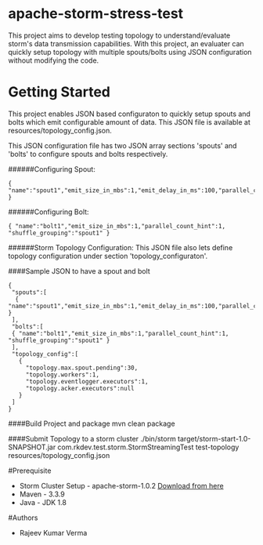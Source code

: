 # apache-storm-stress-test
This project aims to develop testing topology to understand/evaluate storm's data transmission capabilities. With this project, an evaluater can quickly setup topology with multiple spouts/bolts using JSON configuration without modifying the code.

# Getting Started
This project enables JSON based configuraton to quickly setup spouts and bolts which emit configurable amount of data. This JSON file is available at resources/topology_config.json.

This JSON configuration file has two JSON array sections 'spouts' and 'bolts' to configure spouts and bolts respectively. 

######Configuring Spout: 
```
{ "name":"spout1","emit_size_in_mbs":1,"emit_delay_in_ms":100,"parallel_count_hint":1 }
```
######Configuring Bolt:
```
{ "name":"bolt1","emit_size_in_mbs":1,"parallel_count_hint":1, "shuffle_grouping":"spout1" }
```

######Storm Topology Configuration: 
This JSON file also lets define topology configuration under section 'topology_configuraton'.

####Sample JSON to have a spout and bolt
```
{
 "spouts":[
  { "name":"spout1","emit_size_in_mbs":1,"emit_delay_in_ms":100,"parallel_count_hint":1 }
 ],
 "bolts":[
 { "name":"bolt1","emit_size_in_mbs":1,"parallel_count_hint":1, "shuffle_grouping":"spout1" }
 ],
 "topology_config":[
   {
     "topology.max.spout.pending":30,
     "topology.workers":1,
     "topology.eventlogger.executors":1,
     "topology.acker.executors":null
   }
 ]
}
```

####Build Project and package
mvn clean package

####Submit Topology to a storm cluster
./bin/storm target/storm-start-1.0-SNAPSHOT.jar com.rkdev.test.storm.StormStreamingTest test-topology resources/topology_config.json

#Prerequisite
- Storm Cluster Setup - apache-storm-1.0.2 [Download from here](http://storm.apache.org/downloads.html)
- Maven - 3.3.9  
- Java - JDK 1.8

#Authors
- Rajeev Kumar Verma
